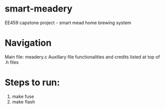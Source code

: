 # smart-meadery
EE459 capstone project - smart mead home brewing system

# Navigation
Main file: meadery.c
Auxillary file functionalities and credits listed at top of .h files


# Steps to run:
1. make fuse
2. make flash
